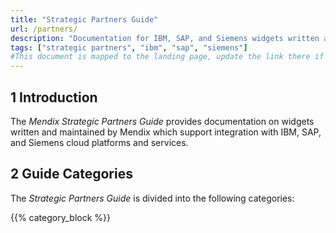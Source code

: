 ```yaml
---
title: "Strategic Partners Guide"
url: /partners/
description: "Documentation for IBM, SAP, and Siemens widgets written and maintained by Mendix"
tags: ["strategic partners", "ibm", "sap", "siemens"]
#This document is mapped to the landing page, update the link there if renaming or moving the doc file.
---
```


## 1 Introduction

The *Mendix Strategic Partners Guide* provides documentation on widgets written and maintained by Mendix which support integration with IBM, SAP, and Siemens cloud platforms and services.

## 2 Guide Categories

The *Strategic Partners Guide* is divided into the following categories:

{{% category_block %}}

